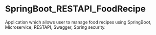 # SpringBoot_RESTAPI_FoodRecipe
Application which allows user to manage food recipes using SpringBoot, Microservice, RESTAPI, Swagger, Spring security.
